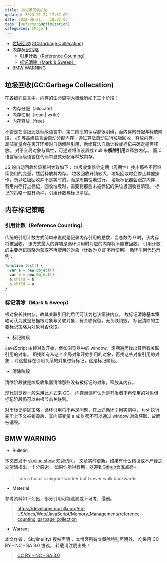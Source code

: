```yaml
---
title: JS垃圾回收机制
updated: 2023-01-24	17:57:09
date: 2022-06-21	18:02:03
tags: [Refactor&Optimization]
categories: [Major]
---
```

            
            

<!-- @import "[TOC]" {cmd="toc" depthFrom=1 depthTo=6 orderedList=false} -->

<!-- code_chunk_output -->

  - [垃圾回收(GC:Garbage Collecation)](#垃圾回收gcgarbage-collecation)
  - [内存标记策略](#内存标记策略)
    - [引用计数（Reference Counting）](#引用计数reference-counting)
    - [标记清除（Mark & Sweep）](#标记清除mark--sweep)
  - [BMW WARNING](#bmw-warning)


<!-- /code_chunk_output -->

## 垃圾回收(GC:Garbage Collecation)

在各编程语言中，内存的生命周期大概经历如下三个阶段：

- 内存分配（allocate）
- 内存使用（read | write）
- 内存释放（free）

不管是在高级还是低级语言中，第二阶段的读写都很明确，而内存的分配与释放阶段，
JS 等高级语言会自动分配内存，通过算法自动进行垃圾回收，释放内存。
局部变量会在离开环境时自动解除引用，后续算法自动计数或标记来确定是否释放。
对于全局对象与属性，可通过将值设置成 null 来**解除引用**以释放内存。
而 C 语言等低级语言在代码中显式分配与释放内存。

JS 的自动回收垃圾机制大致如下：
垃圾收集器会定期（周期性）找出那些不再继续使用的变量，然后释放其内存。
垃圾回收开销较大，垃圾回收时会停止其他操作，所以垃圾回收并不是实时的，而是周期性地进行。
垃圾标记器会跟踪内存，有用内存打上标记，回收垃圾时，需要将那些未被标记的供垃圾回收器清理。
标记的策略一般有两种，引用计数与标记清除。

## 内存标记策略

### 引用计数（Reference Counting）
<!--more-->

传统的引用计数方式简单来说就是记录内存引用的总数，当总数为 0 时，该内存将被回收。
该方式最大的弊端是循环引用时对应的内存将不能被回收。
引用计数的主要标记策略为获取不再使用的对象（计数为 0 即不再使用）
循环引用代码示例：

```js
function test() {
  var a = new Object()
  var b = new Object()
  a.child = b
  b.child = a
}
```

### 标记清除（Mark & Sweep）

根对象长驻内存，故其关联引用的后代可认为也该常驻内存。
故标记清除基本策略可认为就是扫描根对象与关联对象，有关联保留，无关联销毁。
标记清除的主要标记策略为对象可否获取。

- 标记阶段

JavaScript 由根对象开始，例如浏览器中的 window，定期遍历找出其所有关联引用的对象。
即找所有从这个全局对象开始引用的对象，再找这些对象引用的对象...
对这些存在引用关系的对象进行标记，这是标记阶段。

- 清除阶段

清除阶段就是垃圾收集器清除那些没有被标记的对象，释放其内存。

现代浏览器一般采用此方式来 GC。
内存泄漏可认为是开发者不再使用的对象但标记阶段仍可以由根节点关联到。

对于标记清除策略，循环引用将不再是问题，在上述循环引用实例中，
test 执行完毕上下文被销毁后，其内部变量 a 或 b 都不可以通过 window 对象获取，故而被销毁。

## BMW WARNING

- Bulletin

本文首发于 [skyline.show](http://www.skyline.show) 欢迎访问，
文章实时更新，如果有什么错误或不严谨之处望请指出，十分感谢。
如果你觉得有用，欢迎到[Github仓库](https://github.com/skylinety/Blog)点亮⭐️。

> I am a bucolic migrant worker but I never walk backwards.

- Material

参考资料如下列出，部分引用可能遗漏或不可考，侵删。

> https://developer.mozilla.org/en-US/docs/Web/JavaScript/Memory_Management#reference-counting_garbage_collection

- Warrant

本文作者： Skyline(lty)
授权声明： 本博客所有文章除特别声明外， 均采用 CC BY - NC - SA 3.0 协议。 转载请注明出处！

> [CC BY - NC - SA 3.0](https://creativecommons.org/licenses/by-nc-sa/3.0/deed.zh)
